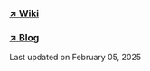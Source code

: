 ### [ ↗️ Wiki ](https://github.com/saranghein/CodingTest/wiki)
### [ ↗️ Blog ](https://saranghein.tistory.com/category/%EC%BD%94%EB%94%A9%ED%85%8C%EC%8A%A4%ED%8A%B8)
Last updated on February 05, 2025

